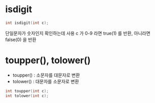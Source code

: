 # isdigit

```c++
int isdigit(int c);
```

단일문자가 숫자인지 확인하는데 사용
c 가 0-9 라면 true(1) 를 반환, 아니라면 false(0) 을 반환

# toupper(), tolower()

- toupper() : 소문자를 대문자로 변환
- tolower() : 대문자를 소문자로 변환

```c++
int toupper(int c);
int tolower(int c);
```